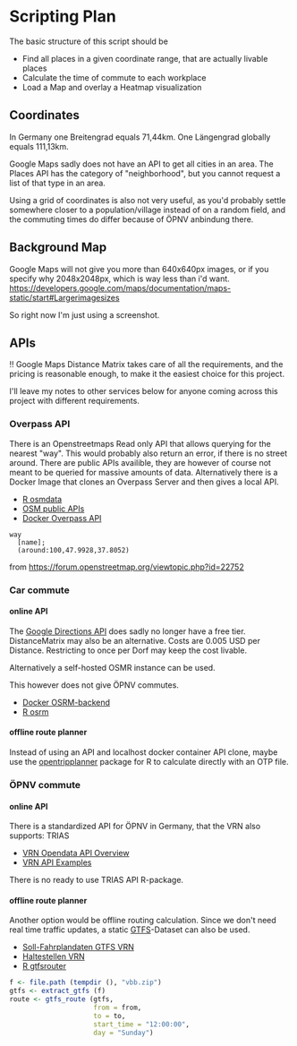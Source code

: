 # Scripting Plan

The basic structure of this script should be

* Find all places in a given coordinate range, that are actually livable places
* Calculate the time of commute to each workplace
* Load a Map and overlay a Heatmap visualization


## Coordinates

In Germany one Breitengrad equals 71,44km.
One Längengrad globally equals 111,13km.

Google Maps sadly does not have an API to get all cities in an area. The Places API has the category of "neighborhood", but you cannot request a list of that type in an area.

Using a grid of coordinates is also not very useful, as you'd probably settle somewhere closer to a population/village instead of on a random field, and the commuting times do differ because of ÖPNV anbindung there.

## Background Map

Google Maps will not give you more than 640x640px images, or if you specify why 2048x2048px, which is way less than i'd want. https://developers.google.com/maps/documentation/maps-static/start#Largerimagesizes

So right now I'm just using a screenshot.

## APIs

‼️ Google Maps Distance Matrix takes care of all the requirements, and the pricing is reasonable enough, to make it the easiest choice for this project.

I'll leave my notes to other services below for anyone coming across this project with different requirements.

### Overpass API

There is an Openstreetmaps Read only API that allows querying for the nearest "way". This would probably also return an error, if there is no street around.
There are public APIs availible, they are however of course not meant to be queried for massive amounts of data. 
Alternatively there is a Docker Image that clones an Overpass Server and then gives a local API.

* [R osmdata](https://github.com/ropensci/osmdata)
* [OSM public APIs](https://wiki.openstreetmap.org/wiki/Overpass_API#Public_Overpass_API_instances)
* [Docker Overpass API](https://hub.docker.com/r/wiktorn/overpass-api)

```
way
  [name];
  (around:100,47.9928,37.8052)
```

from https://forum.openstreetmap.org/viewtopic.php?id=22752

### Car commute

#### **online API**

The [Google Directions API](https://developers.google.com/maps/documentation/directions/overview?hl=de) does sadly no longer have a free tier. DistanceMatrix may also be an alternative. Costs are 0.005 USD per Distance. Restricting to once per Dorf may keep the cost livable.

Alternatively a self-hosted OSMR instance can be used.

This however does not give ÖPNV commutes.

* [Docker OSRM-backend](https://hub.docker.com/r/osrm/osrm-backend/)
* [R osrm](https://www.rdocumentation.org/packages/osrm/versions/3.5.0)

#### **offline route planner**

Instead of using an API and localhost docker container API clone, maybe use the [opentripplanner](https://cran.r-project.org/web/packages/opentripplanner/vignettes/opentripplanner.html) package for R to calculate directly with an OTP file.

### ÖPNV commute

#### **online API**

There is a standardized API for ÖPNV in Germany, that the VRN also supports: TRIAS

* [VRN Opendata API Overview](https://www.vrn.de/opendata/API)
* [VRN API Examples](https://www.vrn.de/opendata/node/115)

There is no ready to use TRIAS API R-package.

#### **offline route planner**

Another option would be offline routing calculation. Since we don't need real time traffic updates, a static [GTFS](https://developers.google.com/transit/gtfs/)-Dataset can also be used.

* [Soll-Fahrplandaten GTFS VRN](https://www.vrn.de/opendata/datasets/soll-fahrplandaten-gtfs)
* [Haltestellen VRN](https://www.vrn.de/opendata/datasets/haltestellen)
* [R gtfsrouter](https://cran.r-project.org/web/packages/gtfsrouter/vignettes/gtfsrouter.html)

```r
f <- file.path (tempdir (), "vbb.zip")
gtfs <- extract_gtfs (f)
route <- gtfs_route (gtfs,
                     from = from,
                     to = to,
                     start_time = "12:00:00",
                     day = "Sunday")
```
